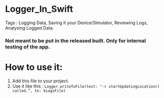 # Logger_In_Swift
Tags : Logging Data, Saving it your Device/Simulator, Reviewing Logs, Analysing Logged Data.


### Not meant to be put in the released built. Only for internal testing of the app.

# How to use it: 
1. Add this file to your project.
2. Use it like this : `Logger.writeToFile(text: "-> startUpdatingLocation() called.”, to: kLogsFile)`




